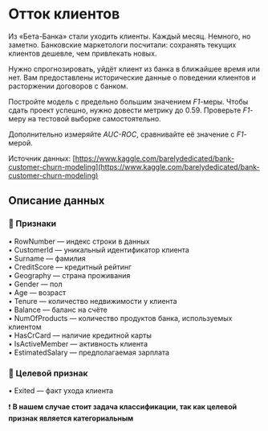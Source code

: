 # Отток клиентов

Из «Бета-Банка» стали уходить клиенты. Каждый месяц. Немного, но заметно. Банковские маркетологи посчитали: сохранять текущих клиентов дешевле, чем привлекать новых.

Нужно спрогнозировать, уйдёт клиент из банка в ближайшее время или нет. Вам предоставлены исторические данные о поведении клиентов и расторжении договоров с банком.

Постройте модель с предельно большим значением *F1*-меры. Чтобы сдать проект успешно, нужно довести метрику до 0.59. Проверьте *F1*-меру на тестовой выборке самостоятельно.

Дополнительно измеряйте *AUC-ROC*, сравнивайте её значение с *F1*-мерой.

Источник данных: [https://www.kaggle.com/barelydedicated/bank-customer-churn-modeling](https://www.kaggle.com/barelydedicated/bank-customer-churn-modeling)

## Описание данных
### 🧩 Признаки
•	RowNumber — индекс строки в данных <br>
•	CustomerId — уникальный идентификатор клиента <br>
•	Surname — фамилия <br>
•	CreditScore — кредитный рейтинг <br>
•	Geography — страна проживания <br>
•	Gender — пол <br>
•	Age — возраст <br>
•	Tenure — количество недвижимости у клиента <br>
•	Balance — баланс на счёте <br>
•	NumOfProducts — количество продуктов банка, используемых клиентом <br>
•	HasCrCard — наличие кредитной карты <br>
•	IsActiveMember — активность клиента <br>
•	EstimatedSalary — предполагаемая зарплата <br>
### 🎯 Целевой признак
•	Exited — факт ухода клиента

❗️ __В нашем случае стоит задача классификации, так как целевой признак является категориальным__
